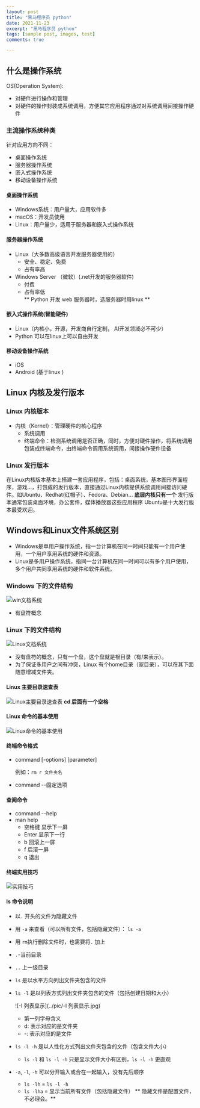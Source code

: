 ```yaml
---
layout: post
title: "黑马程序员 python"
date: 2021-11-23
excerpt: "黑马程序员 python"
tags: [sample post, images, test]
comments: true

---
```


## 什么是操作系统
OS(Operation System): 

* 对硬件进行操作和管理
* 对硬件的操作封装成系统调用，方便其它应用程序通过对系统调用间接操作硬件

### 主流操作系统种类
针对应用方向不同：
* 桌面操作系统
* 服务器操作系统
* 嵌入式操作系统
* 移动设备操作系统

#### 桌面操作系统
* Windows系统：用户量大，应用软件多
* macOS：开发员使用
* Linux：用户量少，适用于服务器和嵌入式操作系统

#### 服务器操作系统
* Linux（大多数高级语言开发服务器使用的）
	* 安全、稳定、免费
	* 占有率高
* Windows Server （微软）(.net开发的服务器软件)
	* 付费
	* 占有率低  
** Python 开发 web 服务器时，选服务器时用linux **

#### 嵌入式操作系统(智能硬件)
* Linux（内核小，开源，开发商自行定制， AI开发领域必不可少）
* Python 可以在linux上可以自由开发

#### 移动设备操作系统
* iOS
* Android (基于linux )

## Linux 内核及发行版本
### Linux 内核版本
* 内核（Kernel）：管理硬件的核心程序
	* 系统调用 
	* 终端命令：检测系统调用是否正确，同时，方便对硬件操作，将系统调用包装成终端命令，由终端命令调用系统调用，间接操作硬件设备

### Linux 发行版本
在Linux内核版本基本上搭建一套应用程序，包括：桌面系统，基本图形界面程序，游戏...，打包成的发行版本，直接通过Linux内核提供系统调用间接访问硬件。如Ubuntu、Redhat(红帽子）、Fedora、Debian...
**底层内核只有一个**
发行版本通常包装桌面环境，办公套件，媒体播放器这些应用程序
Ubuntu是十大发行版本最受欢迎。

## Windows和Linux文件系统区别
* Windows是单用户操作系统，指一台计算机在同一时间只能有一个用户使用，一个用户享用系统的硬件和资源。
* Linux是多用户操作系统，指同一台计算机在同一时间可以有多个用户使用，多个用户共同享用系统的硬件和软件系统。

### Windows 下的文件结构
![win文档系统](../pic/win文档系统.jpg)
* 有盘符概念

### Linux 下的文件结构
![Linux文档系统](../pic/Linux文档系统.jpg)
* 没有盘符的概念，只有一个盘，这个盘就是根目录（有/来表示）。
* 为了保证多用户之间有冲突，Linux 有个home目录（家目录），可以在其下面随意增减文件夹。

#### Linux 主要目录速查表
![Linux主要目录速查表](../pic/Linux主要目录速查表.jpg)
**cd 后面有一个空格**

#### Linux 命令的基本使用

![Linux命令的基本使用](../pic/Linux命令的基本使用.jpg)


#### 终端命令格式
* command [-options] [parameter]

  例如：`rm r 文件夹名`

* command --固定选项

#### 查阅命令 
* command --help
* man help
	*  空格键 显示下一屏
	*  Enter 显示下一行
	*  b 回滚上一屏
	*  f 后滚一屏
	*  q 退出

#### 终端实用技巧
![实用技巧](../pic/实用技巧.jpg)

#### ls 命令说明
* 以`.` 开头的文件为隐藏文件

* 用 `-a` 来查看（可以所有文件，包括隐藏文件）： `ls -a`

* 用 `rm`执行删除文件时，也需要将`.` 加上

* `.`-当前目录

* `..` 上一级目录

* `ls` 是以水平方向列出文件夹包含的文件

* `ls -l` 是以列表方式列出文件夹包含的文件（包括创建日期和大小）
  
  ![-l 列表显示](../pic/-l 列表显示.jpg)
  
  *  第一列字母含义
  	* d: 表示对应的是文件夹
    * -: 表示对应的是文件
  
* `ls -l -h` 是以人性化方式列出文件夹包含的文件（包含文件大小）
	
	* `ls -l` 和 `ls -l -h` 只是显示文件大小有区别，`ls -l -h` 更直观
	
* `-a`, `-l`, `-h` 可以分开输入或合在一起输入，没有先后顺序
	
	*  `ls -lh` =  `ls -l -h`
	*  `ls -lha` = 显示当前所有文件（包括隐藏文件）
	** 隐藏文件是配置文件，不必理会。**